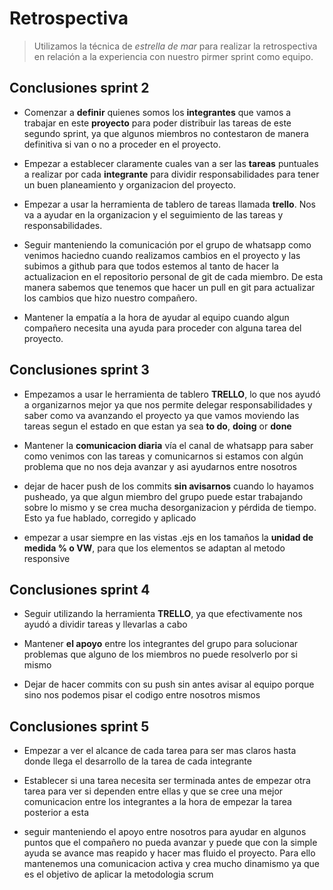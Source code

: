 # **Retrospectiva**
> Utilizamos la técnica de *estrella de mar* para realizar la retrospectiva en relación a la experiencia con nuestro pirmer sprint como equipo.

## **Conclusiones sprint 2**

* Comenzar a **definir** quienes somos los **integrantes** que vamos a trabajar en este **proyecto** para poder distribuir las tareas de este segundo sprint, ya que algunos miembros no contestaron de manera definitiva si van o no a proceder en el proyecto.

* Empezar a establecer claramente cuales van a ser las **tareas** puntuales a realizar por cada **integrante** para dividir responsabilidades para tener un buen planeamiento y organizacion del proyecto.

* Empezar a usar la herramienta de tablero de tareas llamada **trello**. Nos va a ayudar en la organizacion y el seguimiento de las tareas y responsabilidades.

* Seguir manteniendo la comunicación por el grupo de whatsapp como venimos haciedno cuando realizamos cambios en el proyecto y las subimos a github para que todos estemos al tanto de hacer la actualizacion en el repositorio personal de git de cada miembro. De esta manera sabemos que tenemos que hacer un pull en git para actualizar los cambios que hizo nuestro compañero.

* Mantener la empatía a la hora de ayudar al equipo cuando algun compañero necesita una ayuda para proceder con alguna tarea del proyecto.


## **Conclusiones sprint 3**

* Empezamos a usar le herramienta de tablero **TRELLO**, lo que nos ayudó a organizarnos mejor ya que nos permite delegar responsabilidades y saber como va avanzando el proyecto ya que vamos moviendo las tareas segun el estado en que estan ya sea **to do**, **doing** or **done**

* Mantener la **comunicacion diaria** vía el canal de whatsapp para saber como venimos con las tareas y comunicarnos si estamos con algún problema que no nos deja avanzar y asi ayudarnos entre nosotros

* dejar de hacer push de los commits **sin avisarnos** cuando lo hayamos pusheado, ya que algun miembro del grupo puede estar trabajando sobre lo mismo y se crea mucha desorganizacion y pérdida de tiempo. Esto ya fue hablado, corregido y aplicado

* empezar a usar siempre en las vistas .ejs en los tamaños la **unidad de medida % o VW**, para que los elementos se adaptan al metodo responsive

## **Conclusiones sprint 4**

* Seguir utilizando la herramienta **TRELLO**, ya que efectivamente nos ayudó a dividir tareas y llevarlas a cabo

* Mantener **el apoyo** entre los integrantes del grupo para solucionar problemas que alguno de los miembros no puede resolverlo por si mismo

* Dejar de hacer commits con su push sin antes avisar al equipo porque sino nos podemos pisar el codigo entre nosotros mismos

## **Conclusiones sprint 5**

* Empezar a ver el alcance de cada tarea para ser mas claros hasta donde llega el desarrollo de la tarea de cada integrante

* Establecer si una tarea necesita ser terminada antes de empezar otra tarea para ver si dependen entre ellas y que se cree una mejor comunicacion entre los integrantes a la hora de empezar la tarea posterior a esta

* seguir manteniendo el apoyo entre nosotros para ayudar en algunos puntos que el compañero no pueda avanzar y puede que con la simple ayuda se avance mas reapido y hacer mas fluido el proyecto. Para ello mantenemos una comunicacion activa y crea mucho dinamismo ya que es el objetivo de aplicar la metodologia scrum



